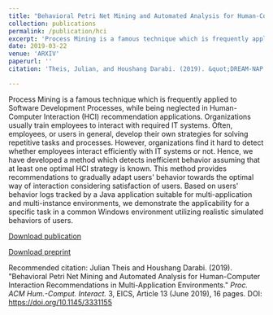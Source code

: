 ```yaml
---
title: "Behavioral Petri Net Mining and Automated Analysis for Human-Computer Interaction Recommendations in Multi-Application Environments"
collection: publications
permalink: /publication/hci
excerpt: 'Process Mining is a famous technique which is frequently applied to Software Development Processes, while being neglected in Human-Computer Interaction (HCI) recommendation applications. Organizations usually train employees to interact with required IT systems. Often, employees, or users in general, develop their own strategies for solving repetitive tasks and processes. However, organizations find it hard to detect whether employees interact efficiently with IT systems or not. Hence, we have developed a method which detects inefficient behavior assuming that at least one optimal HCI strategy is known. This method provides recommendations to gradually adapt users' behavior towards the optimal way of interaction considering satisfaction of users. Based on users' behavior logs tracked by a Java application suitable for multi-application and multi-instance environments, we demonstrate the applicability for a specific task in a common Windows environment utilizing realistic simulated behaviors of users.'
date: 2019-03-22
venue: 'ARXIV'
paperurl: ''
citation: 'Theis, Julian, and Houshang Darabi. (2019). &quot;DREAM-NAP: Decay Replay Mining to Predict Next Process Activities.&quot; <i>arXiv preprint arXiv:1903.05084</i>.'

---
```

Process Mining is a famous technique which is frequently applied to Software Development Processes, while being neglected in Human-Computer Interaction (HCI) recommendation applications. Organizations usually train employees to interact with required IT systems. Often, employees, or users in general, develop their own strategies for solving repetitive tasks and processes. However, organizations find it hard to detect whether employees interact efficiently with IT systems or not. Hence, we have developed a method which detects inefficient behavior assuming that at least one optimal HCI strategy is known. This method provides recommendations to gradually adapt users' behavior towards the optimal way of interaction considering satisfaction of users. Based on users' behavior logs tracked by a Java application suitable for multi-application and multi-instance environments, we demonstrate the applicability for a specific task in a common Windows environment utilizing realistic simulated behaviors of users.

[Download publication](https://dl.acm.org/citation.cfm?id=3331155)

[Download preprint](https://arxiv.org/pdf/1902.08740.pdf)

Recommended citation: Julian Theis and Houshang Darabi. (2019). &quot;Behavioral Petri Net Mining and Automated Analysis for Human-Computer Interaction Recommendations in Multi-Application Environments.&quot; <i>Proc. ACM Hum.-Comput. Interact.</i> 3, EICS, Article 13 (June 2019), 16 pages. DOI: https://doi.org/10.1145/3331155
